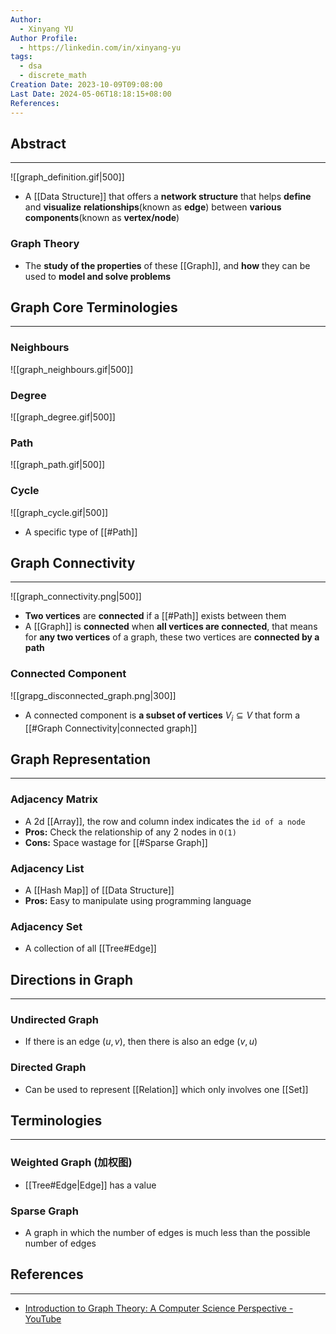 ```yaml
---
Author:
  - Xinyang YU
Author Profile:
  - https://linkedin.com/in/xinyang-yu
tags:
  - dsa
  - discrete_math
Creation Date: 2023-10-09T09:08:00
Last Date: 2024-05-06T18:18:15+08:00
References: 
---
```

## Abstract
---

![[graph_definition.gif|500]]

- A [[Data Structure]] that offers a **network structure** that helps **define** and **visualize** **relationships**(known as **edge**) between **various components**(known as **vertex/node**) 

### Graph Theory 
- The **study of the properties** of these [[Graph]], and **how** they can be used to **model and solve problems**



## Graph Core Terminologies
---
### Neighbours

![[graph_neighbours.gif|500]]

### Degree

![[graph_degree.gif|500]]

### Path

![[graph_path.gif|500]]

### Cycle

![[graph_cycle.gif|500]]

- A specific type of [[#Path]]

## Graph Connectivity
---

![[graph_connectivity.png|500]]

- **Two vertices** are **connected** if a [[#Path]] exists between them
- A [[Graph]] is **connected** when **all vertices are connected**, that means for **any two vertices** of a graph, these two vertices are **connected by a path**

### Connected Component

![[grapg_disconnected_graph.png|300]]

- A connected component is **a subset of vertices** $V_{i} \subseteq V$ that form a [[#Graph Connectivity|connected graph]]   



## Graph Representation
---
### Adjacency Matrix
- A 2d [[Array]], the row and column index indicates the `id of a node`
- **Pros:** Check the relationship of any 2 nodes in `O(1)`
- **Cons:** Space wastage for [[#Sparse Graph]]

### Adjacency List
- A [[Hash Map]] of [[Data Structure]]
- **Pros:** Easy to manipulate using programming language

### Adjacency Set
- A collection of all [[Tree#Edge]] 

## Directions in Graph
---
### Undirected Graph
- If there is an edge $(u, v)$, then there is also an edge $(v, u)$

### Directed Graph
- Can be used to represent [[Relation]] which only involves one [[Set]] 


## Terminologies
---
### Weighted Graph (加权图)
- [[Tree#Edge|Edge]] has a value

 


### Sparse Graph
- A graph in which the number of edges is much less than the possible number of edges


## References
---
- [Introduction to Graph Theory: A Computer Science Perspective - YouTube](https://www.youtube.com/watch?v=LFKZLXVO-Dg)